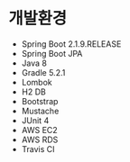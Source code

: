 # 개발환경
- Spring Boot 2.1.9.RELEASE
- Spring Boot JPA
- Java 8
- Gradle 5.2.1
- Lombok
- H2 DB
- Bootstrap
- Mustache
- JUnit 4
- AWS EC2
- AWS RDS
- Travis CI
